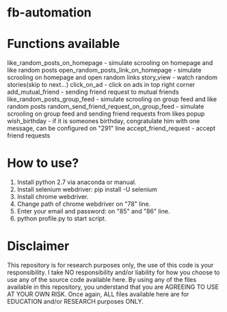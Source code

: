 # fb-automation
# Functions available
like_random_posts_on_homepage - simulate scrooling on homepage and like random posts
open_random_posts_link_on_homepage - simulate scrooling on homepage and open random links
story_view - watch random stories(skip to next...)
click_on_ad - click on ads in top right corner
add_mutual_friend - sending friend request to mutual friends
like_random_posts_group_feed - simulate scrooling on group feed and like random posts
random_send_friend_request_on_group_feed - simulate scrooling on group feed and sending friend requests from likes popup
wish_birthday - if it is someones birthday, congratulate him with one message, can be configured on "291" line
accept_friend_request - accept friend requests

# How to use?
1. Install python 2.7 via anaconda or manual.
2. Install selenium webdriver: pip install -U selenium
3. Install chrome webdriver.
5. Change path of chrome webdriver on "78" line.
6. Enter your email and password: on "85" and "86" line.
7. python profile.py to start script.

# Disclaimer
This repository is for research purposes only, the use of this code is your responsibility.
I take NO responsibility and/or liability for how you choose to use any of the source code available here. By using any of the files available in this repository, you understand that you are AGREEING TO USE AT YOUR OWN RISK. Once again, ALL files available here are for EDUCATION and/or RESEARCH purposes ONLY.
